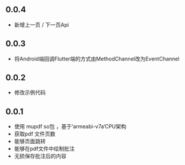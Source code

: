 
## 0.0.4
* 新增上一页 / 下一页Api



## 0.0.3
* 将Android端回调Flutter端的方式由MethodChannel改为EventChannel



## 0.0.2

* 修改示例代码


## 0.0.1

* 使用 mupdf so包 ，基于‘armeabi-v7a’CPU架构
* 获取pdf 文件页数
* 能够页面跳转
* 能够在pdf文件中绘制批注
* 无损保存批注后的内容